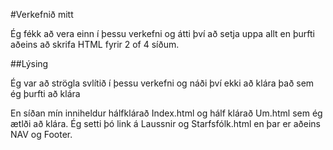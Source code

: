 #Verkefnið mitt

Ég fékk að vera einn í þessu verkefni og átti því að setja uppa allt en þurfti aðeins að skrifa HTML fyrir 2 of 4 síðum.

##Lýsing 

Ég var að strögla svlítið í þessu verkefni og náði því ekki að klára það sem ég þurfti að klára

En síðan mín inniheldur hálfklárað Index.html og hálf klárað Um.html sem ég ætlði að klára. Ég setti þó link á Laussnir og Starfsfólk.html en þar er aðeins NAV og Footer.